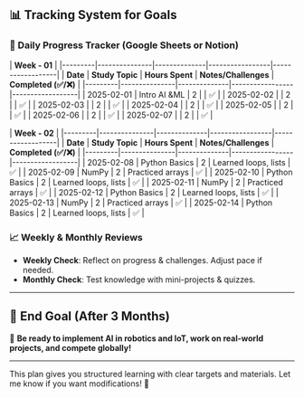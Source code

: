 
## **📊 Tracking System for Goals**
### **📝 Daily Progress Tracker (Google Sheets or Notion)**

| **Week - 01** |
|---------|---------------|--------------|-----------------|------------------|
| **Date** | **Study Topic** | **Hours Spent** | **Notes/Challenges** | **Completed (✅/❌)** |
|---------|---------------|--------------|-----------------|------------------|
| 2025-02-01 | Intro AI &ML | 2 |  | ✅ |
| 2025-02-02 |   | 2 |   | ✅ |
| 2025-02-03 |   | 2 |   | ✅ |
| 2025-02-04 |   | 2 |   | ✅ |
| 2025-02-05 |   | 2 |  | ✅ |
| 2025-02-06 |  | 2 |   | ✅ |
| 2025-02-07 |   | 2 |   | ✅ |

| **Week - 02** |
|---------|---------------|--------------|-----------------|------------------|
| **Date** | **Study Topic** | **Hours Spent** | **Notes/Challenges** | **Completed (✅/❌)** |
|---------|---------------|--------------|-----------------|------------------|
| 2025-02-08 | Python Basics | 2 | Learned loops, lists | ✅ |
| 2025-02-09 | NumPy | 2 | Practiced arrays | ✅ |
| 2025-02-10 | Python Basics | 2 | Learned loops, lists | ✅ |
| 2025-02-11 | NumPy | 2 | Practiced arrays | ✅ |
| 2025-02-12 | Python Basics | 2 | Learned loops, lists | ✅ |
| 2025-02-13 | NumPy | 2 | Practiced arrays | ✅ |
| 2025-02-14 | Python Basics | 2 | Learned loops, lists | ✅ |

### **📈 Weekly & Monthly Reviews**
- **Weekly Check**: Reflect on progress & challenges. Adjust pace if needed.  
- **Monthly Check**: Test knowledge with mini-projects & quizzes.  

---

## **🚀 End Goal (After 3 Months)**
🎯 **Be ready to implement AI in robotics and IoT, work on real-world projects, and compete globally!**  

---

This plan gives you structured learning with clear targets and materials. Let me know if you want modifications! 🚀
